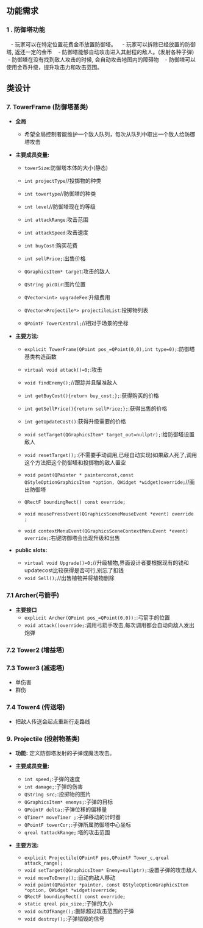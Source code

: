 ## 功能需求

### 1 . **防御塔功能**

   - 玩家可以在特定位置花费金币放置防御塔。
   - 玩家可以拆除已经放置的防御塔, 返还一定的金币
   - 防御塔能够自动攻击进入其射程的敌人。(发射各种子弹)
   - 防御塔在没有找到敌人攻击的时候, 会自动攻击地图内的障碍物
   - 防御塔可以使用金币升级，提升攻击力和攻击范围。

## 类设计

### 7. **TowerFrame (防御塔基类)**

- **全局**
    - 希望全局控制者能维护一个敌人队列，每次从队列中取出一个敌人给防御塔攻击
- **主要成员变量:**
    - `towerSize`:防御塔本体的大小(静态)
    - `int projectType`//投掷物的种类
    - `int towertype`//防御塔的种类
    - `int level`//防御塔现在的等级

    - `int attackRange`:攻击范围
    - `int attackSpeed`:攻击速度
    - `int buyCost`:购买花费
    - `int sellPrice;`:出售价格
    - `QGraphicsItem* target`:攻击的敌人

    - `QString picDir`:图片位置
    - `QVector<int> upgradeFee`:升级费用
    - `QVector<Projectile*> projectileList`:投掷物列表
    - `QPointF TowerCentral;`//相对于场景的坐标

- **主要方法:**
    - `explicit TowerFrame(QPoint pos_=QPoint(0,0),int type=0);`:防御塔基类构造函数
    - `virtual void attack()=0;`:攻击
    - `void findEnemy();`//跟踪并且瞄准敌人

    - `int getBuyCost(){return buy_cost;};`:获得购买的价格
    - `int getSellPrice(){return sellPrice;};`:获得出售的价格
    - `int getUpdateCost()`:获得升级需要的价格
    - `void setTarget(QGraphicsItem* target_out=nullptr);`:给防御塔设置敌人
    - `void resetTarget();`:(不需要手动调用,已经自动实现)如果敌人死了,调用这个方法把这个防御塔和投掷物的敌人置空

    - `void paint(QPainter * painterconst,const QStyleOptionGraphicsItem *option, QWidget *widget)override;`//画出防御塔
    - `QRectF boundingRect() const override;`
    - `void mousePressEvent(QGraphicsSceneMouseEvent *event) override ;`
    - `void contextMenuEvent(QGraphicsSceneContextMenuEvent *event) override;`:右键防御塔会出现升级和出售



- **public slots:**
    - `virtual void Upgrade()=0;`//升级植物,界面设计者要根据现有的钱和updatecost比较获得是否可行,别忘了扣钱
    - `void Sell();`//出售植物并将植物删除

### 7.1 **Archer(弓箭手)** 
  - **主要接口**
    - `explicit Archer(QPoint pos_=QPoint(0,0));`:弓箭手的位置
    - `void attack()override;`:调用弓箭手攻击,每次调用都会自动向敌人发出炮弹

### 7.2 **Tower2 (增益塔)**


### 7.3 **Tower3 (减速塔)**
  - 单伤害
  - 群伤 


### 7.4 **Tower4 (传送塔)**
  - 把敌人传送会起点重新行走路线



### 9. **Projectile (投射物基类)**

- **功能:** 定义防御塔发射的子弹或魔法攻击。
- **主要成员变量:**
    - `int speed;`:子弹的速度
    - `int damage;`:子弹的伤害
    - `QString src;`:投掷物的图片
    - `QGraphicsItem* enemys;`:子弹的目标
    - `QPointF delta;`:子弹位移的偏移量
    - `QTimer* moveTimer ;`:子弹移动的计时器
    - `QPointF towerCor;`:子弹所属防御塔中心坐标
    - `qreal tattackRange;`:塔的攻击范围



- **主要方法:**
    - `explicit Projectile(QPointF pos,QPointF Tower_c,qreal attack_range);`
    - `void setTarget(QGraphicsItem* Enemy=nullptr);`:设置子弹的攻击敌人
    - `void moveToEneny();`:自动向敌人移动
    - `void paint(QPainter *painter, const QStyleOptionGraphicsItem *option, QWidget *widget)override;`
    - `QRectF boundingRect() const override;`
    - `static qreal pix_size;`:子弹的大小
    - `void outOfRange();`:删除超过攻击范围的子弹
    - `void destroy();`:子弹销毁的信号